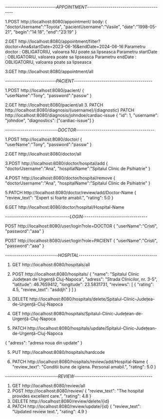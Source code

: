 --------------------------*APPOINTMENT*----------------------------------------

1.POST http://localhost:8080/appointment/
body:
{
"doctorUsername":"Toyota",
"pacientUsername":"Vasile",
"date":"1998-05-21",
"begin":"14:18",
"end":"23:19"
}

2.GET http://localhost:8080/appointment/filter?doctor=Ana&startDate=2023-06-16&endDate=2024-06-16
Parametru doctor : OBLIGATORIU, valoarea NU poate sa lipseasca
Parametru startDate : OBLIGATORIU, valoarea poate sa lipseasca
Parametru endDate : OBLIGATORIU, valoarea poate sa lipseasca

3.GET http://localhost:8080/appointment/all

--------------------------*PACIENT*----------------------------------------

1.POST http://localhost:8080/pacient/
{   
"userName":"Tony",
"password":"passw"
}

2.GET http://localhost:8080/pacient/all
3. PATCH http://localhost:8080/diagnosis/{username}/{diagnostic}
   PATCH http://localhost:8080/diagnosis/johndoe/cardiac-issue
   {
   "id": 1,
   "username": "johndoe",
   "diagnostics": ["cardiac-issue"]
   }

---------------------------*DOCTOR*----------------------------------------

1.POST http://localhost:8080/doctor/
{   
"userName":"Tony",
"password":"passw"
}

2.GET http://localhost:8080/doctor/all

3.POST http://localhost:8080/doctor/hospital/add
{
"doctorUsername":"Ana",
"hospitalName":"Spitalul Clinic de Psihiatrie"
}

4.POST http://localhost:8080/doctor/hospital/remove
{
"doctorUsername":"Ana",
"hospitalName":"Spitalul Clinic de Psihiatrie"
}

5.PATCH http://localhost:8080/doctor/review/add/Doctor-Name
{
"review_text": "Expert si foarte amabil.",
"rating": 5.0
}

6.GET http://localhost:8080/doctor/hospital/Hospital-Name


---------------------------------*LOGIN*---------------------------------

POST http://localhost:8080/user/login?role=DOCTOR
{
"userName":"Cristi",
"password":"aaa"
}

POST http://localhost:8080/user/login?role=PACIENT
{
"userName":"Cristi",
"password":"aaa"
}


---------------------------*HOSPITAL*----------------------------------------

1. GET http://localhost:8080/hospitals/all


1. POST http://localhost:8080/hospitals/
{
   "name": "Spitalul Clinic Județean de Urgență Cluj-Napoca",
   "adress": "Strada Clinicilor, nr. 3-5",
   "latitude": 46.7659412,
   "longitude": 23.5831731,
   "reviews": [
   {
   "rating": 4.5,
   "review_text": "asddjh"
   }
   ]
}
2. DELETE http://localhost:8080/hospitals/delete/Spitalul-Clinic-Județea-de-Urgență-Cluj-Napoca

3. GET http://localhost:8080/hospitals/Spitalul-Clinic-Județean-de-Urgență-Cluj-Napoca

4. PATCH http://localhost:8080/hospitals/update/Spitalul-Clinic-Județean-de-Urgență-Cluj-Napoca

{
   "adress": "adresa noua din update"
}

5. PUT http://localhost:8080/hospitals/hardcode

6. PATCH http://localhost:8080/hospitals/review/add/Hospital-Name
   {
   "review_text": "Conditii bune de igiena. Personal amabil.",
   "rating": 5.0
   }

---------------------------*REVIEW*----------------------------------------
1. GET http://localhost:8080/review/all
2. POST http://localhost:8080/review/
   {
   "review_text": "The hospital provides excellent care.",
   "rating": 4.8
   }
3. DELETE http://localhost:8080/review/delete/{id}
4. PATCH http://localhost:8080/review/update/{id}
   {
   "review_text": "Updated review text.",
   "rating": 4.9
   }
